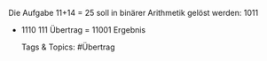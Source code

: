 Die Aufgabe 11+14 = 25 soll in binärer Arithmetik gelöst werden:
1011
+  1110
111 Übertrag
= 11001 Ergebnis

   Tags & Topics:
   #Übertrag